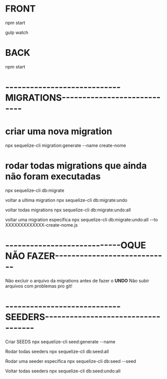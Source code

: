 # FRONT
<!-- Iniciar projeto -->
npm start
<!-- iniciar Sass watch -->
gulp watch

# BACK
npm start

# ----------------------------MIGRATIONS----------------------------
# criar uma nova migration
npx sequelize-cli migration:generate --name create-nome

# rodar todas migrations que ainda não foram executadas
npx sequelize-cli db:migrate

voltar a ultima migration
npx sequelize-cli db:migrate:undo

voltar todas migrations
npx sequelize-cli db:migrate:undo:all

voltar uma migration específica
npx sequelize-cli db:migrate:undo:all --to XXXXXXXXXXXXX-create-nome.js


# ----------------------------OQUE NÃO FAZER----------------------------
Não excluir o arquivo da migrations antes de fazer o **UNDO**
Não subir arquivos com problemas pro git!


# ----------------------------SEEDERS-----------------------------------

Criar SEEDS
npx sequelize-cli seed:generate --name <NOME QUE EU QUISER>

Rodar todas seeders
npx sequelize-cli db:seed:all

Rodar uma seeder específica
npx sequelize-cli db:seed --seed <NOME>

Voltar todas seeders
npx sequelize-cli db:seed:undo:all